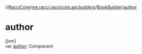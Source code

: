 //[RacciCore](../../../index.md)/[me.racci.raccicore.api.builders](../index.md)/[BookBuilder](index.md)/[author](author.md)

# author

[jvm]\
var [author](author.md): Component
